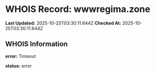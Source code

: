 # WHOIS Record: wwwregima.zone

**Last Updated:** 2025-10-25T03:30:11.644Z
**Checked At:** 2025-10-25T03:30:11.644Z

## WHOIS Information

**error:** Timeout

**status:** error


